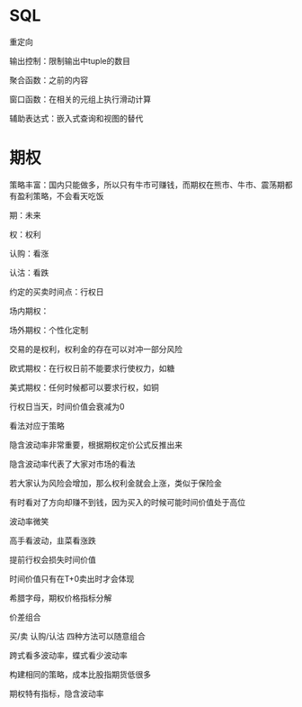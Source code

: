 # SQL

重定向

输出控制：限制输出中tuple的数目

聚合函数：之前的内容

窗口函数：在相关的元组上执行滑动计算

辅助表达式：嵌入式查询和视图的替代

 

# 期权

策略丰富：国内只能做多，所以只有牛市可赚钱，而期权在熊市、牛市、震荡期都有盈利策略，不会看天吃饭

期：未来

权：权利

认购：看涨

认沽：看跌

约定的买卖时间点：行权日

 

场内期权：

场外期权：个性化定制

 

交易的是权利，权利金的存在可以对冲一部分风险

欧式期权：在行权日前不能要求行使权力，如糖

美式期权：任何时候都可以要求行权，如铜

 

行权日当天，时间价值会衰减为0

 

看法对应于策略

 

隐含波动率非常重要，根据期权定价公式反推出来

隐含波动率代表了大家对市场的看法

若大家认为风险会增加，那么权利金就会上涨，类似于保险金

有时看对了方向却赚不到钱，因为买入的时候可能时间价值处于高位

波动率微笑

高手看波动，韭菜看涨跌

提前行权会损失时间价值

时间价值只有在T+0卖出时才会体现

 

希腊字母，期权价格指标分解

价差组合

买/卖 认购/认沽 四种方法可以随意组合

跨式看多波动率，蝶式看少波动率

构建相同的策略，成本比股指期货低很多

期权特有指标，隐含波动率

